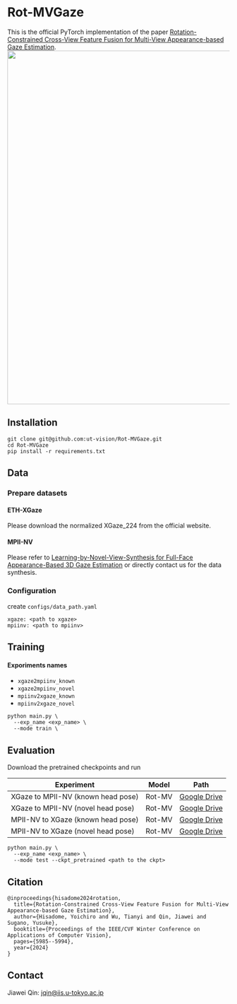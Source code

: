 # Rot-MVGaze
This is the official PyTorch implementation of the paper [Rotation-Constrained Cross-View Feature Fusion for Multi-View Appearance-based Gaze Estimation](https://arxiv.org/abs/2305.12704).
<img src='asset/teaser.jpg' width=800>

## Installation

```
git clone git@github.com:ut-vision/Rot-MVGaze.git
cd Rot-MVGaze
pip install -r requirements.txt
```

## Data
### Prepare datasets
#### ETH-XGaze
Please download the normalized XGaze_224 from the official website.

#### MPII-NV
Please refer to [Learning-by-Novel-View-Synthesis for Full-Face Appearance-Based 3D Gaze Estimation](https://arxiv.org/abs/2201.07927) or directly contact us for the data synthesis.

### Configuration
create `configs/data_path.yaml`
```
xgaze: <path to xgaze>
mpiinv: <path to mpiinv>
```

## Training

#### Exporiments names
- `xgaze2mpiinv_known` 
- `xgaze2mpiinv_novel`
- `mpiinv2xgaze_known`
- `mpiinv2xgaze_novel`
```
python main.py \
  --exp_name <exp_name> \
  --mode train \
```

## Evaluation
Download the pretrained checkpoints and run


| Experiment | Model  | Path |
| - | - | - |
| XGaze to MPII-NV (known head pose) | Rot-MV | [Google Drive](https://drive.google.com/file/d/1-j3jiW3oN0Hqbzz9BC58u-VXaNjL6uqf/view?usp=sharing) |
| XGaze to MPII-NV (novel head pose) | Rot-MV | [Google Drive](https://drive.google.com/file/d/1R5oU6tYno92pke9F1Kj9zHxB1l89I5nu/view?usp=sharing) |
| MPII-NV to XGaze (known head pose) | Rot-MV | [Google Drive](https://drive.google.com/file/d/1lESAPVbKjHp1v5V6fIQxoaWdQ3Pmi--6/view?usp=sharing) |
| MPII-NV to XGaze (novel head pose) | Rot-MV | [Google Drive](https://drive.google.com/file/d/1-zqoPL53y1UuOn1qgE_9dClrfhM8HKHR/view?usp=sharing) |

```
python main.py \
  --exp_name <exp_name> \
  --mode test --ckpt_pretrained <path to the ckpt>
```


## Citation
```
@inproceedings{hisadome2024rotation,
  title={Rotation-Constrained Cross-View Feature Fusion for Multi-View Appearance-based Gaze Estimation},
  author={Hisadome, Yoichiro and Wu, Tianyi and Qin, Jiawei and Sugano, Yusuke},
  booktitle={Proceedings of the IEEE/CVF Winter Conference on Applications of Computer Vision},
  pages={5985--5994},
  year={2024}
}
```
<!-- ## Acknowledgements -->

## Contact
Jiawei Qin: jqin@iis.u-tokyo.ac.jp
